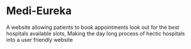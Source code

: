 # Medi-Eureka
A website allowing patients to book appointments look out for the best hospitals available slots, Making the day long process of hectic hospitals into a user friendly website 
